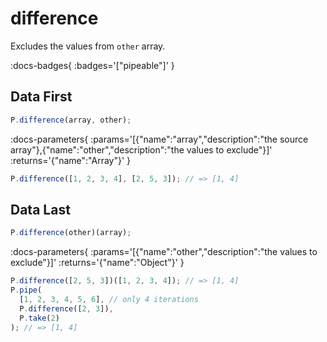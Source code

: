 # difference

Excludes the values from `other` array.

:docs-badges{ :badges='["pipeable"]' }


## Data First

```js [light]
P.difference(array, other);
```

:docs-parameters{ :params='[{"name":"array","description":"the source array"},{"name":"other","description":"the values to exclude"}]' :returns='{"name":"Array"}' }

```js
P.difference([1, 2, 3, 4], [2, 5, 3]); // => [1, 4]
```

## Data Last

```js [light]
P.difference(other)(array);
```

:docs-parameters{ :params='[{"name":"other","description":"the values to exclude"}]' :returns='{"name":"Object"}' }

```js
P.difference([2, 5, 3])([1, 2, 3, 4]); // => [1, 4]
P.pipe(
  [1, 2, 3, 4, 5, 6], // only 4 iterations
  P.difference([2, 3]),
  P.take(2)
); // => [1, 4]
```